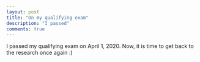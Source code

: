 ```yaml
---
layout: post
title: "On my qualifying exam"
description: "I passed"
comments: true
---
```


I passed my qualifying exam on April 1, 2020. Now, it is time to get back to the research once again :)
